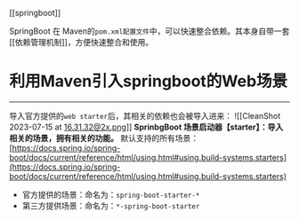 [[springboot]] 

SpringBoot 在 Maven的`pom.xml配置文件`中，可以快速整合依赖。其本身自带一套[[依赖管理机制]]，方便快速整合和使用。
# 利用Maven引入springboot的Web场景
----
导入官方提供的`web starter`后，其相关的依赖也会被导入进来：
![[CleanShot 2023-07-15 at 16.31.32@2x.png]]
**SprinbgBoot 场景启动器【starter】：导入相关的场景，拥有相关的功能。**
默认支持的所有场景：[https://docs.spring.io/spring-boot/docs/current/reference/html/using.html#using.build-systems.starters](https://docs.spring.io/spring-boot/docs/current/reference/html/using.html#using.build-systems.starters)
- 官方提供的场景：命名为：`spring-boot-starter-*`
- 第三方提供场景：命名为：`*-spring-boot-starter`